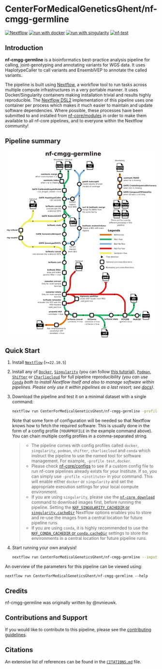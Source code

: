 # CenterForMedicalGeneticsGhent/nf-cmgg-germline

[![Nextflow](https://img.shields.io/badge/nextflow%20DSL2-%E2%89%A522.10.5-23aa62.svg)](https://www.nextflow.io/)
[![run with docker](https://img.shields.io/badge/run%20with-docker-0db7ed?logo=docker)](https://www.docker.com/)
[![run with singularity](https://img.shields.io/badge/run%20with-singularity-1d355c.svg)](https://sylabs.io/docs/)
[![nf-test](https://img.shields.io/badge/tested_with-nf--test-337ab7.svg)](https://github.com/askimed/nf-test)

## Introduction

**nf-cmgg-germline** is a bioinformatics best-practice analysis pipeline for calling, joint-genotyping and annotating variants for WGS data. It uses HaplotypeCaller to call variants and EnsemblVEP to annotate the called variants.

The pipeline is built using [Nextflow](https://www.nextflow.io), a workflow tool to run tasks across multiple compute infrastructures in a very portable manner. It uses Docker/Singularity containers making installation trivial and results highly reproducible. The [Nextflow DSL2](https://www.nextflow.io/docs/latest/dsl2.html) implementation of this pipeline uses one container per process which makes it much easier to maintain and update software dependencies. Where possible, these processes have been submitted to and installed from [nf-core/modules](https://github.com/nf-core/modules) in order to make them available to all nf-core pipelines, and to everyone within the Nextflow community!

## Pipeline summary

![metro graph](docs/images/nf-cmgg-germline_metro.png)

## Quick Start

1. Install [`Nextflow`](https://www.nextflow.io/docs/latest/getstarted.html#installation) (`>=22.10.5`)
2. Install any of [`Docker`](https://docs.docker.com/engine/installation/), [`Singularity`](https://www.sylabs.io/guides/3.0/user-guide/) (you can follow [this tutorial](https://singularity-tutorial.github.io/01-installation/)), [`Podman`](https://podman.io/), [`Shifter`](https://nersc.gitlab.io/development/shifter/how-to-use/) or [`Charliecloud`](https://hpc.github.io/charliecloud/) for full pipeline reproducibility _(you can use [`Conda`](https://conda.io/miniconda.html) both to install Nextflow itself and also to manage software within pipelines. Please only use it within pipelines as a last resort; see [docs](https://nf-co.re/usage/configuration#basic-configuration-profiles))_.

3. Download the pipeline and test it on a minimal dataset with a single command:

   ```bash
   nextflow run CenterForMedicalGeneticsGhent/nf-cmgg-germline -profile test,YOURPROFILE --outdir <OUTDIR>
   ```

   Note that some form of configuration will be needed so that Nextflow knows how to fetch the required software. This is usually done in the form of a config profile (`YOURPROFILE` in the example command above). You can chain multiple config profiles in a comma-separated string.

   > - The pipeline comes with config profiles called `docker`, `singularity`, `podman`, `shifter`, `charliecloud` and `conda` which instruct the pipeline to use the named tool for software management. For example, `-profile test,docker`.
   > - Please check [nf-core/configs](https://github.com/nf-core/configs#documentation) to see if a custom config file to run nf-core pipelines already exists for your Institute. If so, you can simply use `-profile <institute>` in your command. This will enable either `docker` or `singularity` and set the appropriate execution settings for your local compute environment.
   > - If you are using `singularity`, please use the [`nf-core download`](https://nf-co.re/tools/#downloading-pipelines-for-offline-use) command to download images first, before running the pipeline. Setting the [`NXF_SINGULARITY_CACHEDIR` or `singularity.cacheDir`](https://www.nextflow.io/docs/latest/singularity.html?#singularity-docker-hub) Nextflow options enables you to store and re-use the images from a central location for future pipeline runs.
   > - If you are using `conda`, it is highly recommended to use the [`NXF_CONDA_CACHEDIR` or `conda.cacheDir`](https://www.nextflow.io/docs/latest/conda.html) settings to store the environments in a central location for future pipeline runs.

4. Start running your own analysis!

   ```bash
   nextflow run CenterForMedicalGeneticsGhent/nf-cmgg-germline --input <INPUT_CSV/TSV/YAML> --outdir <OUTDIR> -profile <docker/singularity/podman/shifter/charliecloud/conda/institute> --fasta <PATH/TO/FASTA>
   ```

An overview of the parameters for this pipeline can be viewed using:

```
nextflow run CenterForMedicalGeneticsGhent/nf-cmgg-germline --help
```

## Credits

nf-cmgg-germline was originally written by @nvnieuwk.

## Contributions and Support

If you would like to contribute to this pipeline, please see the [contributing guidelines](.github/CONTRIBUTING.md).

## Citations

An extensive list of references can be found in the [`CITATIONS.md`](CITATIONS.md) file.
